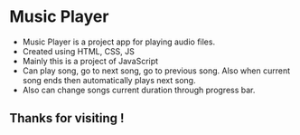# Music Player

-  Music Player is a project app for playing audio files.
- Created using HTML, CSS, JS
- Mainly this is a project of JavaScript
- Can play song, go to next song, go to previous song. Also when current song ends then automatically plays next song.
- Also can change songs current duration through progress bar.

## Thanks for visiting !
